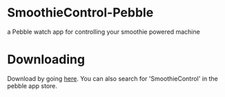 # SmoothieControl-Pebble
a Pebble watch app for controlling your smoothie powered machine

# Downloading

Download by going [here](https://dev-portal.getpebble.com/applications/553dbc0dbdf9b3ae8c000025). You can also search for 'SmoothieControl' in the pebble app store.
